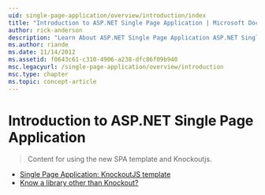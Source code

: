 ```yaml
---
uid: single-page-application/overview/introduction/index
title: "Introduction to ASP.NET Single Page Application | Microsoft Docs"
author: rick-anderson
description: "Learn About ASP.NET Single Page Application ASP.NET Single Page Application (SPA) helps you build applications that include significant client-side interacti..."
ms.author: riande
ms.date: 11/14/2012
ms.assetid: f0643c61-c310-4906-a238-dfc86f09b940
msc.legacyurl: /single-page-application/overview/introduction
msc.type: chapter
ms.topic: concept-article
---
```

# Introduction to ASP.NET Single Page Application

> Content for using the new SPA template and Knockoutjs.

- [Single Page Application: KnockoutJS template](knockoutjs-template.md)
- [Know a library other than Knockout?](other-libraries.md)
